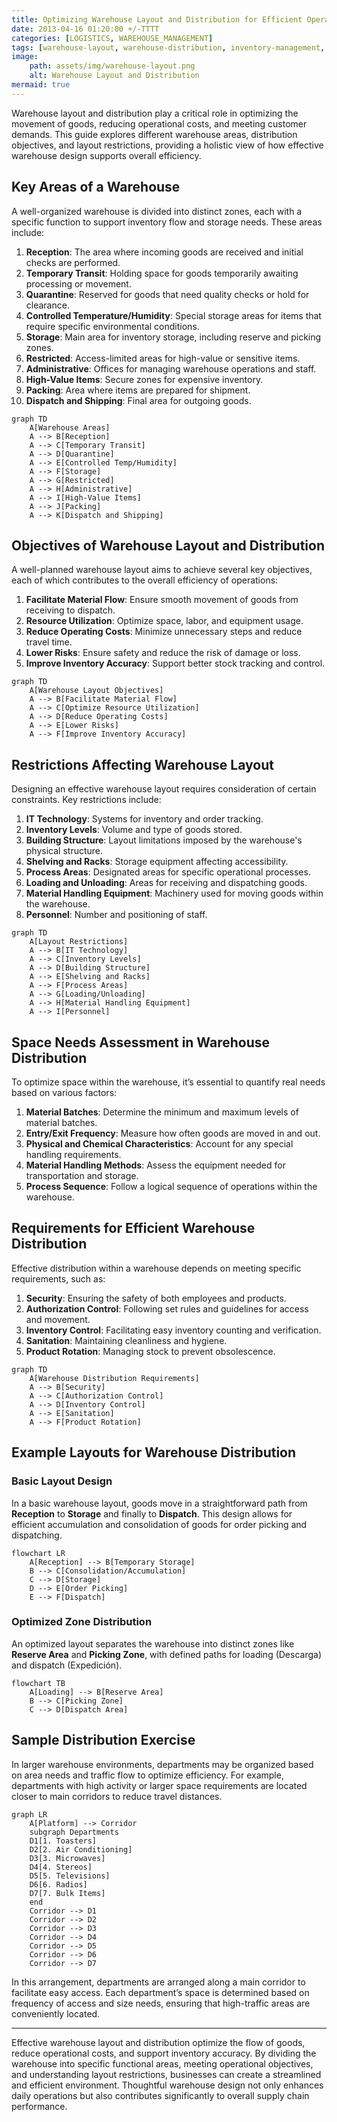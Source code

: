 ```yaml
---
title: Optimizing Warehouse Layout and Distribution for Efficient Operations 
date: 2013-04-16 01:20:00 +/-TTTT
categories: [LOGISTICS, WAREHOUSE_MANAGEMENT]
tags: [warehouse-layout, warehouse-distribution, inventory-management, warehouse-zones, material-handling, operational-efficiency, supply-chain-optimization, layout-restrictions, storage-solutions, distribution-requirements, warehouse-design, process-optimization, space-utilization, logistics-management, warehouse-security]
image:
    path: assets/img/warehouse-layout.png
    alt: Warehouse Layout and Distribution 
mermaid: true
---
```


Warehouse layout and distribution play a critical role in optimizing the movement of goods, reducing operational costs, and meeting customer demands. This guide explores different warehouse areas, distribution objectives, and layout restrictions, providing a holistic view of how effective warehouse design supports overall efficiency.

## Key Areas of a Warehouse

A well-organized warehouse is divided into distinct zones, each with a specific function to support inventory flow and storage needs. These areas include:

1. **Reception**: The area where incoming goods are received and initial checks are performed.
2. **Temporary Transit**: Holding space for goods temporarily awaiting processing or movement.
3. **Quarantine**: Reserved for goods that need quality checks or hold for clearance.
4. **Controlled Temperature/Humidity**: Special storage areas for items that require specific environmental conditions.
5. **Storage**: Main area for inventory storage, including reserve and picking zones.
6. **Restricted**: Access-limited areas for high-value or sensitive items.
7. **Administrative**: Offices for managing warehouse operations and staff.
8. **High-Value Items**: Secure zones for expensive inventory.
9. **Packing**: Area where items are prepared for shipment.
10. **Dispatch and Shipping**: Final area for outgoing goods.

```mermaid
graph TD
    A[Warehouse Areas]
    A --> B[Reception]
    A --> C[Temporary Transit]
    A --> D[Quarantine]
    A --> E[Controlled Temp/Humidity]
    A --> F[Storage]
    A --> G[Restricted]
    A --> H[Administrative]
    A --> I[High-Value Items]
    A --> J[Packing]
    A --> K[Dispatch and Shipping]
```

## Objectives of Warehouse Layout and Distribution

A well-planned warehouse layout aims to achieve several key objectives, each of which contributes to the overall efficiency of operations:

1. **Facilitate Material Flow**: Ensure smooth movement of goods from receiving to dispatch.
2. **Resource Utilization**: Optimize space, labor, and equipment usage.
3. **Reduce Operating Costs**: Minimize unnecessary steps and reduce travel time.
4. **Lower Risks**: Ensure safety and reduce the risk of damage or loss.
5. **Improve Inventory Accuracy**: Support better stock tracking and control.

```mermaid
graph TD
    A[Warehouse Layout Objectives]
    A --> B[Facilitate Material Flow]
    A --> C[Optimize Resource Utilization]
    A --> D[Reduce Operating Costs]
    A --> E[Lower Risks]
    A --> F[Improve Inventory Accuracy]
```

## Restrictions Affecting Warehouse Layout

Designing an effective warehouse layout requires consideration of certain constraints. Key restrictions include:

1. **IT Technology**: Systems for inventory and order tracking.
2. **Inventory Levels**: Volume and type of goods stored.
3. **Building Structure**: Layout limitations imposed by the warehouse's physical structure.
4. **Shelving and Racks**: Storage equipment affecting accessibility.
5. **Process Areas**: Designated areas for specific operational processes.
6. **Loading and Unloading**: Areas for receiving and dispatching goods.
7. **Material Handling Equipment**: Machinery used for moving goods within the warehouse.
8. **Personnel**: Number and positioning of staff.

```mermaid
graph TD
    A[Layout Restrictions]
    A --> B[IT Technology]
    A --> C[Inventory Levels]
    A --> D[Building Structure]
    A --> E[Shelving and Racks]
    A --> F[Process Areas]
    A --> G[Loading/Unloading]
    A --> H[Material Handling Equipment]
    A --> I[Personnel]
```

## Space Needs Assessment in Warehouse Distribution

To optimize space within the warehouse, it’s essential to quantify real needs based on various factors:

1. **Material Batches**: Determine the minimum and maximum levels of material batches.
2. **Entry/Exit Frequency**: Measure how often goods are moved in and out.
3. **Physical and Chemical Characteristics**: Account for any special handling requirements.
4. **Material Handling Methods**: Assess the equipment needed for transportation and storage.
5. **Process Sequence**: Follow a logical sequence of operations within the warehouse.

## Requirements for Efficient Warehouse Distribution

Effective distribution within a warehouse depends on meeting specific requirements, such as:

1. **Security**: Ensuring the safety of both employees and products.
2. **Authorization Control**: Following set rules and guidelines for access and movement.
3. **Inventory Control**: Facilitating easy inventory counting and verification.
4. **Sanitation**: Maintaining cleanliness and hygiene.
5. **Product Rotation**: Managing stock to prevent obsolescence.

```mermaid
graph TD
    A[Warehouse Distribution Requirements]
    A --> B[Security]
    A --> C[Authorization Control]
    A --> D[Inventory Control]
    A --> E[Sanitation]
    A --> F[Product Rotation]
```

## Example Layouts for Warehouse Distribution

### Basic Layout Design

In a basic warehouse layout, goods move in a straightforward path from **Reception** to **Storage** and finally to **Dispatch**. This design allows for efficient accumulation and consolidation of goods for order picking and dispatching.

```mermaid
flowchart LR
    A[Reception] --> B[Temporary Storage]
    B --> C[Consolidation/Accumulation]
    C --> D[Storage]
    D --> E[Order Picking]
    E --> F[Dispatch]
```

### Optimized Zone Distribution

An optimized layout separates the warehouse into distinct zones like **Reserve Area** and **Picking Zone**, with defined paths for loading (Descarga) and dispatch (Expedición).

```mermaid
flowchart TB
    A[Loading] --> B[Reserve Area]
    B --> C[Picking Zone]
    C --> D[Dispatch Area]
```

## Sample Distribution Exercise

In larger warehouse environments, departments may be organized based on area needs and traffic flow to optimize efficiency. For example, departments with high activity or larger space requirements are located closer to main corridors to reduce travel distances.

```mermaid
graph LR
    A[Platform] --> Corridor
    subgraph Departments
    D1[1. Toasters]
    D2[2. Air Conditioning]
    D3[3. Microwaves]
    D4[4. Stereos]
    D5[5. Televisions]
    D6[6. Radios]
    D7[7. Bulk Items]
    end
    Corridor --> D1
    Corridor --> D2
    Corridor --> D3
    Corridor --> D4
    Corridor --> D5
    Corridor --> D6
    Corridor --> D7
```

In this arrangement, departments are arranged along a main corridor to facilitate easy access. Each department’s space is determined based on frequency of access and size needs, ensuring that high-traffic areas are conveniently located.

---
Effective warehouse layout and distribution optimize the flow of goods, reduce operational costs, and support inventory accuracy. By dividing the warehouse into specific functional areas, meeting operational objectives, and understanding layout restrictions, businesses can create a streamlined and efficient environment. Thoughtful warehouse design not only enhances daily operations but also contributes significantly to overall supply chain performance.